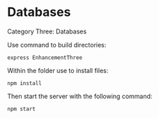 # Databases
Category Three: Databases

Use command to build directories:
```
express EnhancementThree
```
Within the folder use to install files:
```
npm install
```
Then start the server with the following command:
```
npm start
```
